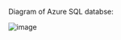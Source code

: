 Diagram of Azure SQL databse:

![image](https://github.com/techgrounds/cloud-assignments-E28MS/assets/151161141/6c13475a-6b8a-4a6f-bbef-7f6c7b1e4680)
